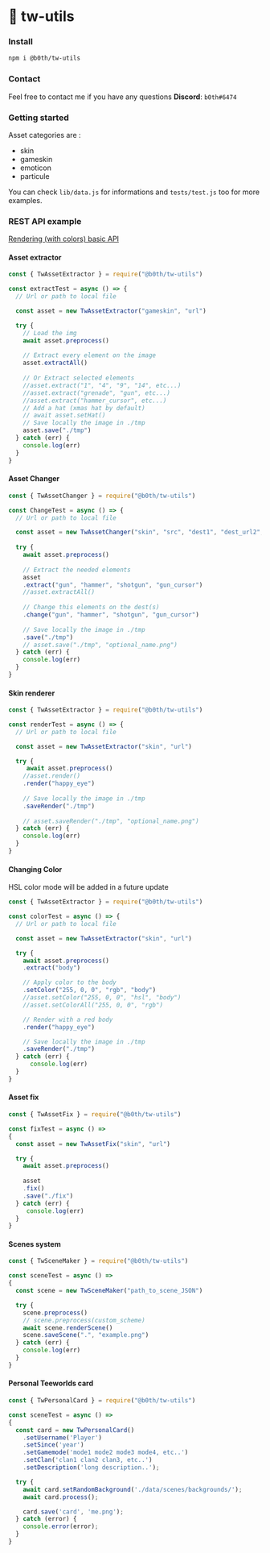 # 🐞 tw-utils

### Install

```bash
npm i @b0th/tw-utils
```

### Contact

Feel free to contact me if you have any questions 
**Discord**: `b0th#6474`

### Getting started

Asset categories are : 
- skin
- gameskin
- emoticon
- particule

You can check `lib/data.js` for informations and `tests/test.js` too for more examples.

### REST API example
[Rendering (with colors) basic API](https://github.com/theobori/tw-utils-api)

#### Asset extractor

```js
const { TwAssetExtractor } = require("@b0th/tw-utils")

const extractTest = async () => {
  // Url or path to local file

  const asset = new TwAssetExtractor("gameskin", "url")

  try {
    // Load the img
    await asset.preprocess()
    
    // Extract every element on the image
    asset.extractAll()
  
    // Or Extract selected elements
    //asset.extract("1", "4", "9", "14", etc...)
    //asset.extract("grenade", "gun", etc...)
    //asset.extract("hammer_cursor", etc...)
    // Add a hat (xmas hat by default)
    // await asset.setHat()
    // Save locally the image in ./tmp
    asset.save("./tmp")
  } catch (err) {
    console.log(err)
  }
}
```

#### Asset Changer

```js
const { TwAssetChanger } = require("@b0th/tw-utils")

const ChangeTest = async () => {
  // Url or path to local file

  const asset = new TwAssetChanger("skin", "src", "dest1", "dest_url2", "dest3")
    
  try {
    await asset.preprocess()
  
    // Extract the needed elements
    asset
    .extract("gun", "hammer", "shotgun", "gun_cursor")
    //asset.extractAll()
  
    // Change this elements on the dest(s)
    .change("gun", "hammer", "shotgun", "gun_cursor")
  
    // Save locally the image in ./tmp
    .save("./tmp")
    // asset.save("./tmp", "optional_name.png")
  } catch (err) {
    console.log(err) 
  }
}
```

#### Skin renderer
```js
const { TwAssetExtractor } = require("@b0th/tw-utils")

const renderTest = async () => {
  // Url or path to local file

  const asset = new TwAssetExtractor("skin", "url")

  try {
     await asset.preprocess()
    //asset.render()
    .render("happy_eye")
    
    // Save locally the image in ./tmp
    .saveRender("./tmp")
    
    // asset.saveRender("./tmp", "optional_name.png")
  } catch (err) {
    console.log(err)
  }
}
```

#### Changing Color

HSL color mode will be added in a future update

```js
const { TwAssetExtractor } = require("@b0th/tw-utils")

const colorTest = async () => {
  // Url or path to local file

  const asset = new TwAssetExtractor("skin", "url")

  try {
    await asset.preprocess()
    .extract("body")

    // Apply color to the body
    .setColor("255, 0, 0", "rgb", "body")
    //asset.setColor("255, 0, 0", "hsl", "body")
    //asset.setColorAll("255, 0, 0", "rgb")

    // Render with a red body
    .render("happy_eye")

    // Save locally the image in ./tmp
    .saveRender("./tmp")
  } catch (err) {
      console.log(err)
  }
}
```

#### Asset fix

```js
const { TwAssetFix } = require("@b0th/tw-utils")

const fixTest = async () =>
{
  const asset = new TwAssetFix("skin", "url")

  try {
    await asset.preprocess()
    
    asset
    .fix()
    .save("./fix")
  } catch (err) {
     console.log(err)
  }
}
```

#### Scenes system

```js
const { TwSceneMaker } = require("@b0th/tw-utils")

const sceneTest = async () =>
{
  const scene = new TwSceneMaker("path_to_scene_JSON")

  try {
    scene.preprocess()
    // scene.preprocess(custom_scheme)
    await scene.renderScene()
    scene.saveScene(".", "example.png")
  } catch (err) {
    console.log(err)
  }
}
```

#### Personal Teeworlds card

```js
const { TwPersonalCard } = require("@b0th/tw-utils")

const sceneTest = async () =>
{
  const card = new TwPersonalCard()
    .setUsername('Player')
    .setSince('year')
    .setGamemode('mode1 mode2 mode3 mode4, etc..')
    .setClan('clan1 clan2 clan3, etc..')
    .setDescription('long description..');

  try {
    await card.setRandomBackground('./data/scenes/backgrounds/');
    await card.process();

    card.save('card', 'me.png');
  } catch (error) {
    console.error(error);
  }
}
```
